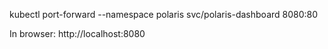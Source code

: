 
kubectl port-forward --namespace polaris svc/polaris-dashboard 8080:80

In browser: http://localhost:8080
